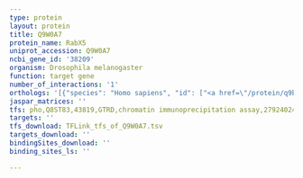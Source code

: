```yaml
---
type: protein
layout: protein
title: Q9W0A7
protein_name: RabX5
uniprot_accession: Q9W0A7
ncbi_gene_id: '38209'
organism: Drosophila melanogaster
function: target gene
number_of_interactions: '1'
orthologs: '[{"species": "Homo sapiens", "id": ["<a href=\"/protein/q9bzg1\">Q9BZG1</a>"]}, {"species": "Danio rerio", "id": ["<a href=\"/protein/a0pjq5\">A0PJQ5</a>", "E9QHJ1", "<a href=\"/protein/a0a2r9yji0\">A0A2R9YJI0</a>"]}, {"species": "Mus musculus", "id": ["<a href=\"/protein/q8cam5\">Q8CAM5</a>", "<a href=\"/protein/q0pd20\">Q0PD20</a>"]}, {"species": "Rattus norvegicus", "id": ["<a href=\"/protein/a0a0g2k738\">A0A0G2K738</a>", "<a href=\"/protein/b2rz53\">B2RZ53</a>"]}]'
jaspar_matrices: ''
tfs: pho,Q8ST83,43819,GTRD,chromatin immunoprecipitation assay,27924024%5Buid%5D,No
targets: ''
tfs_download: TFLink_tfs_of_Q9W0A7.tsv
targets_download: ''
bindingSites_download: ''
binding_sites_ls: ''

---
```

